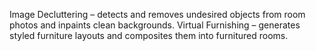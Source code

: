 Image Decluttering – detects and removes undesired objects from room photos and inpaints clean backgrounds.
Virtual Furnishing – generates styled furniture layouts and composites them into furnitured rooms.
